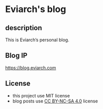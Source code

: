 # Eviarch's blog

## description

This is Eviarch’s personal blog.

## Blog IP

https://blog.eviarch.com

## License

- this project use MIT license
- blog posts use [CC BY-NC-SA 4.0](https://creativecommons.org/licenses/by-nc-sa/4.0) license